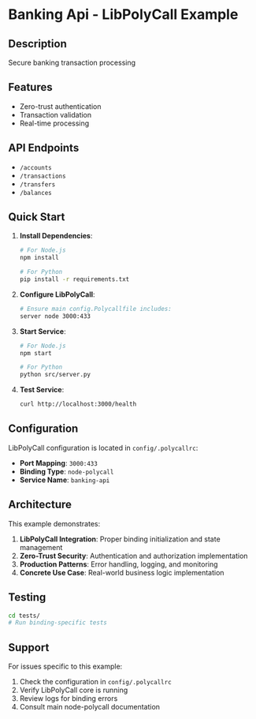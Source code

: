 # Banking Api - LibPolyCall Example

## Description

Secure banking transaction processing

## Features

- Zero-trust authentication
- Transaction validation
- Real-time processing

## API Endpoints

- `/accounts`
- `/transactions`
- `/transfers`
- `/balances`

## Quick Start

1. **Install Dependencies**:
   ```bash
   # For Node.js
   npm install
   
   # For Python
   pip install -r requirements.txt
   ```

2. **Configure LibPolyCall**:
   ```bash
   # Ensure main config.Polycallfile includes:
   server node 3000:433
   ```

3. **Start Service**:
   ```bash
   # For Node.js
   npm start
   
   # For Python
   python src/server.py
   ```

4. **Test Service**:
   ```bash
   curl http://localhost:3000/health
   ```

## Configuration

LibPolyCall configuration is located in `config/.polycallrc`:

- **Port Mapping**: `3000:433`
- **Binding Type**: `node-polycall`
- **Service Name**: `banking-api`

## Architecture

This example demonstrates:

1. **LibPolyCall Integration**: Proper binding initialization and state management
2. **Zero-Trust Security**: Authentication and authorization implementation
3. **Production Patterns**: Error handling, logging, and monitoring
4. **Concrete Use Case**: Real-world business logic implementation

## Testing

```bash
cd tests/
# Run binding-specific tests
```

## Support

For issues specific to this example:
1. Check the configuration in `config/.polycallrc`
2. Verify LibPolyCall core is running
3. Review logs for binding errors
4. Consult main node-polycall documentation